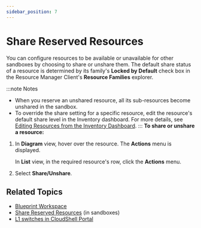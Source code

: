 ```yaml
---
sidebar_position: 7
---
```


# Share Reserved Resources

You can configure resources to be available or unavailable for other sandboxes by choosing to share or unshare them. The default share status of a resource is determined by its family's **Locked by Default** check box in the Resource Manager Client's **Resource Families** explorer.

:::note Notes
- When you reserve an unshared resource, all its sub-resources become unshared in the sandbox.
- To override the share setting for a specific resource, edit the resource's default share level in the Inventory dashboard. For more details, see [Editing Resources from the Inventory Dashboard](../../../inventory/managing-resources/editing-resources-from-inventory-dashboard.md).
:::
**To share or unshare a resource:**

1. In **Diagram** view, hover over the resource. The **Actions** menu is displayed.
    
    In **List** view, in the required resource's row, click the **Actions** menu.
    
2. Select **Share/Unshare**.

## Related Topics

- [Blueprint Workspace](../../blueprint-workspace/index.md)
- [Share Reserved Resources](../../../sandboxes/sandbox-workspace/resources/share-reserved-resources.md) (in sandboxes)
- [L1 switches in CloudShell Portal](../../../../admin/setting-up-cloudshell/inventory-operations/connectivity-control/l1-switches.md#l1-switches-in-cloudshell-portal)